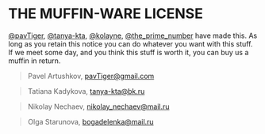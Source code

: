 # THE MUFFIN-WARE LICENSE

[@pavTiger](http://t.me/pavtiger), [@tanya-kta](http://vk.com/ricopin), [@kolayne](http://t.me/kolayne), [@the_prime_number](http://vk.com/id2051067) have made this. As long as you retain this notice
you can do whatever you want with this stuff. If we meet some day, and you think
this stuff is worth it, you can buy us a muffin in return.

> Pavel Artushkov, <pavTiger@gmail.com>

> Tatiana Kadykova, <tanya-kta@bk.ru>

> Nikolay Nechaev, <nikolay_nechaev@mail.ru>

> Olga Starunova, <bogadelenka@mail.ru>
